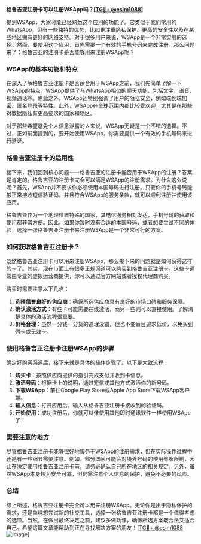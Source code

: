 **格鲁吉亚注册卡可以注册WSApp吗？[[TG💪+ @esim1088](https://t.me/s/esim1088)]**

提到WSApp，大家可能已经熟悉这个应用的功能了。它类似于我们常用的WhatsApp，但有一些独特的优势，比如更注重隐私保护、更高的安全性以及在某些地区拥有更好的网络支持。对于很多用户来说，WSApp是一个非常实用的选择。然而，要使用这个应用，首先需要一个有效的手机号码来完成注册。那么问题来了：格鲁吉亚的注册卡是否能够用来注册WSApp呢？

### WSApp的基本功能和特点

在深入了解格鲁吉亚注册卡是否适合用于WSApp之前，我们先简单了解一下WSApp的特点。WSApp提供了与WhatsApp相似的聊天功能，包括文字、语音、视频通话等。除此之外，WSApp还特别强调了用户的隐私安全，例如端到端加密、匿名登录等特性。此外，WSApp在全球范围内都比较受欢迎，尤其是在那些对数据隐私有更高要求的国家和地区。

对于那些希望避免个人信息泄露的人来说，WSApp无疑是一个不错的选择。不过，正如前面提到的，要开始使用WSApp，你需要提供一个有效的手机号码来进行验证。

### 格鲁吉亚注册卡的适用性

接下来，我们回到核心问题——格鲁吉亚的注册卡能否用于WSApp的注册？答案是肯定的。格鲁吉亚的注册卡完全可以满足WSApp的注册需求。为什么这么说呢？首先，WSApp并不要求你必须使用本国号码进行注册。只要你的手机号码能够正常接收短信验证码，并且符合WSApp的服务条款，就可以顺利注册并使用该应用。

格鲁吉亚作为一个地理位置特殊的国家，其电信服务相对发达，手机号码的获取和使用都非常方便。因此，如果你暂时没有合适的本国号码，或者想要尝试不同的体验，选择一张格鲁吉亚注册卡来注册WSApp是一个非常可行的方案。

### 如何获取格鲁吉亚注册卡？

既然格鲁吉亚注册卡可以用来注册WSApp，那么接下来的问题就是如何获得这样的卡了。其实，现在市面上有很多正规渠道可以购买到格鲁吉亚注册卡。这些卡通常由专业的虚拟运营商提供，你可以通过官方网站或者授权代理商购买。

购买时需要注意以下几点：

1. **选择信誉良好的供应商**：确保所选供应商具有良好的市场口碑和服务保障。
2. **确认激活方式**：有些卡可能需要在线激活，而另一些则可以直接使用。了解清楚具体的激活流程很重要。
3. **价格合理**：虽然一分钱一分货的道理没错，但也不要盲目追求低价，以免买到假卡或无效卡。

### 使用格鲁吉亚注册卡注册WSApp的步骤

确定好购买渠道后，接下来就是具体的操作步骤了。以下是大致流程：

1. **购买卡**：按照供应商提供的指引完成支付并收到卡信息。
2. **激活号码**：根据卡上的说明，通过短信或其他方式激活你的新号码。
3. **下载WSApp**：前往Google Play Store或Apple App Store下载WSApp客户端。
4. **输入信息**：打开应用后，输入从格鲁吉亚注册卡接收到的验证码。
5. **开始使用**：成功注册后，你就可以像使用其他即时通讯软件一样使用WSApp了！

### 需要注意的地方

尽管格鲁吉亚注册卡能够很好地服务于WSApp的注册需求，但在实际操作过程中还是有一些细节需要注意。例如，部分国家可能会对境外号码的使用有所限制，因此在决定使用格鲁吉亚注册卡前，请务必确认自己所在地区的相关规定。另外，虽然WSApp本身较为安全可靠，但仍需注意个人信息的保护，避免不必要的风险。

### 总结

综上所述，格鲁吉亚注册卡完全可以用来注册WSApp。无论你是出于隐私保护的需求，还是单纯想尝试新的社交工具，选择一张格鲁吉亚注册卡都是一个值得考虑的选项。当然，在做出最终决定之前，建议多做功课，确保所选方案既合法又适合自己。希望这篇文章能帮助到正在寻找解决方案的朋友！[[TG💪+ @esim1088](https://t.me/s/esim1088) ![Image](https://i.postimg.cc/4NQfJmqS/Snipaste-2025-05-13-00-14-12.png)]